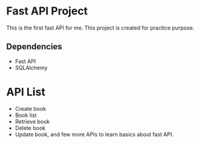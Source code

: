 # Fast API Project
This is the first fast API for me.
This project is created for practice purpose.

## Dependencies
- Fast API
- SQLAlchemy

# API List
- Create book
- Book list
- Retrieve book
- Delete book
- Update book, and few more APIs to learn basics about fast API.
